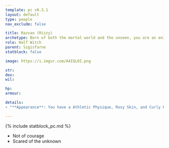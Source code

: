 ```yaml
---
template: pc v0.3.1
layout: default
type: people
nav_exclude: false

title: Razvan (Rizzy)
archetype: Born of both the mortal world and the unseen, you are an enigma to some and feared by many. Yours is the tale of what happens when two worlds collide.
role: Half Witch
parent: Sigisfarne
statblock: false

image: https://i.imgur.com/A4IQL0I.png

str: 
dex: 
wil: 

hp: 
armour: 

details:
- "**Appearance**: You have a Athletic Physique, Rosy Skin, and Curly Hair. Your Face is Elongated. You have Soiled Clothing. You are Humble and Craven. You are 44 years old."

---
```


{% include statblock_pc.md %}

- Not of courage
- Scared of the unknown
